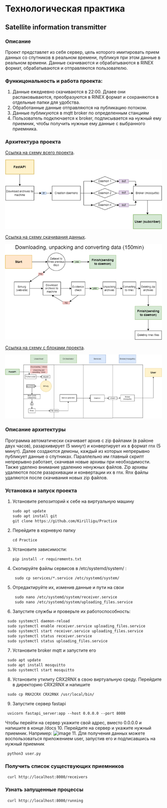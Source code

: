 # Технологическая практика

## Satellite information transmitter

### Описание
Проект представлет из себя сервер, цель которого имитировать прием данных со спутников в реальном времени, публикуя при этом данные в реальном времени. Данные скачиваются и обрабатываются в RINEX формат, обрабатываются и отправляются пользователю.

### Функицональность и работа проекта:
1. Данные ежедневно скачиваются в 22:00. Длаее они распаковываются, преобразуются в RINEX формат и сохраняются в отдельные папки для удобства.
2. Обработанные данные отправляются на публикацию потоком. 
3. Данные публикуются в mqtt broker по определенным станциям
4. Пользователь подключается к broker, подписывается на нужный ему приемник, чтобы получить нужные ему данные с выбранного приемника.

### Архитектура проекта
[Ссылка на схему всего проекта](https://drive.google.com/file/d/1OlB7rG7jkOeq_fTVc8vTLBUx4AEaVBn3/view?usp=drive_link).

![alt text](https://github.com/Kirilligu/Practice/blob/main/images/Main_diagram.drawio.png)


[Ссылка на схему скачивания данных](https://drive.google.com/file/d/1XxCZ5MK0IkJo-mH3qkU_-7HMMeecx9tS/view?usp=drive_link).

![alt text](https://github.com/Kirilligu/Practice/blob/main/images/Data_download.drawio.png)


[Ссылка на схему с блоками проекта](https://drive.google.com/file/d/1J4duBHj3aHXkFYD5pUBur6Nm5JhD-xi0/view?usp=drive_link).

![alt text](https://github.com/Kirilligu/Practice/blob/main/images/F_diagram.drawio.png)


### Описание архитектуры

Программа автоматически скачивает архив с zip файлами (в районе двух часов), разархивирует (5 минут) и конвертирует их в формат rnx (5 минут). 
Далее создаются демоны, каждый из которых непрерывно публикует данные о спутниках. Параллельно им главный скрипт непрерывно работает, скачивая новые архивы при необходимости. 
Также уделено внимание удалению ненужных файлов. Zip архивы удаляются после разархивации и конвертации их в rnx. Rnx файлы удаляются после скачивания новых zip файлов.


 

### Установка и запуск проекта
1. Установите репозиторий к себе на виртуальную машину
   ```
   sudo apt update
   sudo apt install git
   git clone https://github.com/Kirilligu/Practice
   ```
2. Перейдите в корневую папку
   ```
   cd Practice
   ```
3. Установите зависимости:
   ```
   pip install -r requirements.txt
   ```
4. Скопируйте файлы сервисов в /etc/systemd/system/ :
   ```
    sudo cp services/*.service /etc/systemd/system/
   ```

5. Отредактируйте их, изменив данные и пути на свои
   ```
    sudo nano /etc/systemd/system/receiver.service
    sudo nano /etc/systemd/system/uploading_files.service
   ```
6. Запустите службы и проверьте их работоспособность:
  ```
   sudo systemctl daemon-reload
   sudo systemctl enable receiver.service uploading_files.service
   sudo systemctl start receiver.service uploading_files.service
   sudo systemctl status receiver.service
   sudo systemctl status uploading_files.service
  ```
7. Установите broker mqtt и запустите его
  ```
   sudo apt update
   sudo apt install mosquitto
   sudo systemctl start mosquitto
  ```
8. Установите утилиту CRX2RNX в свою виртуальную среду. Перейдите в директорию CRX2RNX и напишите
  ```
   sudo cp RNX2CRX CRX2RNX /usr/local/bin/
  ```
9. Запустите сервер fastapi
  ```
   uvicorn fastapi_server:app --host 0.0.0.0 --port 8000
  ```
Чтобы перейти на сервер укажите свой адрес, вместо 0.0.0.0 и напишите в конце /docs
10. Перейдите на сервер и укажите нужный приемник. Например:
![image](https://github.com/Kirilligu/Practice/assets/149255706/9eaf0340-d759-4fd8-927e-07071d473504)
11. Для получения данных можете воспользоваться приложением user, запустив его и подписавшись на нужный приемник
  ```
   python3 user.py
  ```

### Получить список существующих приемников 
  ```
   curl http://localhost:8000/receivers
  ```
### Узнать запущенные процессы 
  ```
   curl http://localhost:8000/running
  ```
